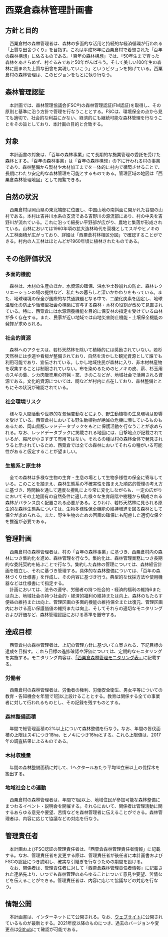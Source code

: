 # 西粟倉森林管理計画書

## 方針と目的
　西粟倉村の森林管理者は、森林の多面的な活用と持続的な経済循環が行われる「上質な田舎づくり」を目指す。これは平成18年に西粟倉村で着想された「百年の森林構想」に依るものである。「百年の森林構想」では、「50年生まで育った森林をあきらめず、村ぐるみであと50年がんばろう。そして美しい100年生の森林に囲まれた上質な田舎を実現していこう」というビジョンを掲げている。西粟倉村の森林管理は、このビジョンをもとに執り行なう。  

## 森林管理認証
　本計画では、森林管理協議会(FSC®)の森林管理認証(FM認証)を取得し、その原則と基準に沿う方針で管理を行なうこととする。FSCは、環境保全の点から見ても適切で、社会的な利益にかない、経済的にも継続可能な森林管理を行なうことをその旨としており、本計画の目的と合致する。  

## 対象
　本計画書の対象は、「百年の森林事業」にて長期的な施業管理の委託を受けた森林とする。「百年の森林事業」は「百年の森林構想」の下に行われる村の事業であり、森林整備から製材や木材加工までを一体的に村内で循環させることで、長期にわたり安定的な森林管理を可能とするものである。管理区域の地図は「西粟倉森林管理地図」として閲覧できる。  

## 自然の状況
　西粟倉村は岡山県の東北端部に位置し、中国山地の南斜面に開かれた谷間の山村である。本村は吉井川水系の支流である吉野川の源流部にあり、村の中央を吉野川が流れている。これに沿って細長い平野部が広がり、農地と集落が形成されている。山林においては1960年頃の拡大造林時代を契機としてスギやヒノキの人工林面積が広がっており、詳細は「西粟倉村林相区分図」で確認することができる。村内の人工林はほとんどが1960年頃に植林されたものである。  

## その他評価状況
### 多面的機能
　森林は、木材の生産のほか、水資源の確保、洪水や土砂崩れの防止、森林レクリエーションの場の提供など、私たちの暮らしと深いかかわりをもっている。また、地球環境の保全が国際的な共通課題となる中で、二酸化炭素を固定し、地球温暖化の防止や循環型社会の構築に寄与する森林・木材の役割が改めて見直されている。特に、西粟倉には水源涵養機能を目的に保安林の指定を受けている山林が多く存在する。また、民家が近い地域では山地災害防止機能・土壌保全機能の発揮が求められる。  

### 社会的資源
　森林へのアクセスは、若杉天然林を除いて積極的には奨励されていない。若杉天然林には歩道や看板が整備されており、自然を活かした観光資源として誰でも利用可能であり、宣伝されている。しかし地域住民が森林に入り、非木材林産物を収集することは制限されていない。布を染めるためのヒノキの皮、薪、杉玉用のスギの葉、シカ肉販売用の狩猟・罠、きのこなどが、地域社会で活用される資源である。文化的資源については、祠などが村内に点在しており、森林整備とともにその状況が確認されている。  

### 社会環境リスク
　様々な人間活動や世界的な気候変動などにより、野生動植物の生息環境は影響を受けている。西粟倉村においても野生動植物が絶滅の危機に瀕しているものもあるため、岡山県版レッドデータブックをもとに保護活動を行なうことが求められる。なお、レッドデータブックに掲載される地図には、目撃地点が記載されているが、縮尺が小さすぎて有用ではない。それらの種は村の森林全体で発見されうると示されているため、西粟倉では全ての森林においてそれらの種がいる可能性があると仮定することが望ましい。  

### 生態系と原生林
　全ての森林は多様な生物の生育・生息の場として生物多様性の保全に寄与している。このことを踏まえ、森林生態系の不確実性を踏まえた順応的管理の考え方に基づき、時間軸を通して適度な攪乱により常に変化しながらも、一定の広がりにおいてその土地固有の自然条件に適した様々な生育段階や樹種から構成される森林がバランス良く配置される必要がある。とりわけ、若杉天然林に見られる原生的な森林生態系については、生物多様性保全機能の維持増進を図る森林として保全が求められる。また、野生生物のための回廊の確保にも配慮した適切な保全を推進が必要である。  

## 管理計画
　西粟倉村の森林管理者は、村の「百年の森林事業」に基づき、西粟倉村内の森林につき集約化を進め、森林管理を行なう。集約化は、森林管理業務につき長期的な委託契約を結ぶことで行なう。集約した森林の管理については、森林経営計画を樹立し、それに基づき管理する。具体的な森林整備については、「百年の森林づくり仕様書」を作成し、その内容に基づき行う。典型的な伐採方法や使用機器などは仕様書にて指定する。  
　計画においては、法令の遵守、労働者の持つ社会的・経済的福利の維持6または向上、地域社会の持つ社会的・経済的福利の維持または向上、森林のもたらす便益の維持または向上、管理区画の多面的機能の維持保全または復元、管理区画内における高い保護価値の維持または向上、そしてそれらの適切なモニタリングおよび評価など、森林管理認証における基準を厳守する。  

## 達成目標
　西粟倉村の森林管理者は、上記の管理方針に基づいて立案される、下記目標の達成を目指す。これら目標の進捗確認や評価については、定期的なモニタリングを実施する。モニタリング内容は、[「西粟倉森林管理モニタリング表」](https://hyakumori.github.io/Nishiawakura_FM_Documents/monitoringsheet)に記載する。  

### 労働者
　西粟倉村の森林管理者は、労働者の権利、労働安全衛生、男女平等についての教育・告知機会を年間で1回以上設けることとする。教育は関係する全ての事業者に対して行われるものとし、その記録を残すものとする。  

### 森林整備面積
　年間で総管理面積の2%以上について森林整備を行なう。なお、年間の皆伐面積の上限はスギにつき18ha、ヒノキにつき16haとする。これら上限値は、2017年の調査結果によるものである。  

### 木材収穫量
　年間の森林整備面積に対して、1ヘクタールあたり平均10立米以上の伐採木を搬出する。  

### 地域社会との連動
　西粟倉村の森林管理者は、年間で1回以上、地域住民が参加可能な森林整備にまつわるイベント・説明会を開催する。それらにおいて、関係者は管理活動に関するあらゆる意見や要望、苦情などを森林管理者に伝えることができる。森林管理者は、内容に応じて協議などの対応を行なう。  

## 管理責任者
　本計画およびFSC認証の管理責任者は、「西粟倉森林管理責任者情報」に記載する。なお、管理責任者を変更する際は、管理責任者が後任者に本計画書およびFSCの認証につき説明し、確実な引継ぎを行なうための期間を設ける。  
　なお、関係者は、管理責任者に対して「西粟倉森林管理責任者情報」に記載された連絡先より、いつでも森林管理のあらゆることについて意見や要望、苦情などを伝えることができる。管理責任者は、内容に応じて協議などの対応を行なう。  

## 情報公開
　本計画書は、インターネットにて公開される。なお、[ウェブサイト](https://hyakumori.github.io/Nishiawakura_FM_Documents/forestmanagementplan)に公開されているものが最新とする。2021年度以降のものにつき、過去のバージョンや変更点は[Github](https://github.com/hyakumori/Nishiawakura_FM_Documents/blob/main/forestmanagementplan.md)にて確認が可能である。  
